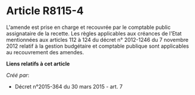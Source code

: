 # Article R8115-4

L'amende est prise en charge et recouvrée par le comptable public assignataire de la recette. Les règles applicables aux
créances de l'Etat mentionnées aux articles 112 à 124 du décret n° 2012-1246 du 7 novembre 2012 relatif à la gestion
budgétaire et comptable publique sont applicables au recouvrement des amendes.

**Liens relatifs à cet article**

_Créé par_:

  - Décret n°2015-364 du 30 mars 2015 - art. 7
